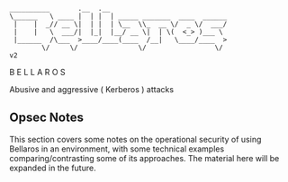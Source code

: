 ```
__________       .__  .__                             
\______   \ ____ |  | |  | _____ _______  ____  ______
 |    |  _// __ \|  | |  | \__  \\_  __ \/  _ \/  ___/
 |    |   \  ___/|  |_|  |__/ __ \|  | \(  <_> )___ \ 
 |______  /\___  >____/____(____  /__|   \____/____  >
        \/     \/               \/                 \/ 
v2
```

B E L L A R O S

Abusive and aggressive ( Kerberos ) attacks

## Opsec Notes

This section covers some notes on the operational security of using Bellaros in an environment, with some technical examples comparing/contrasting some of its approaches. The material here will be expanded in the future.
